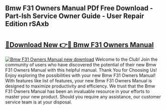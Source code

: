 ## Bmw F31 Owners Manual PDf Free Download - Part-lsh Service Owner Guide - User Repair Edition rSAxb

# <h2><a href="http://cf12247.oget.top/?id=Bmw+F31+Owners+Manual">🔗Download New 👉🔴 Bmw F31 Owners Manual</a></h2>

[![Bmw F31 Owners Manual new download](https://i.imgur.com/5g1atiW.png)](http://cf12247.oget.top/?id=Bmw+F31+Owners+Manual)
Welcome to the Club! Join the community of users who have discovered the potential of their new Bmw F31 Owners Manual with this helpful manual. Thank You for Choosing Us! Enjoy exploring the possibilities with your new Bmw F31 Owners Manual! With features like list of features, your new Bmw F31 Owners Manual is designed to maximize productivity and efficiency. We trust that the Bmw F31 Owners Manual has been an invaluable resource in your efforts to master your new product. Should you require any assistance, our customer service team is at your disposal.
